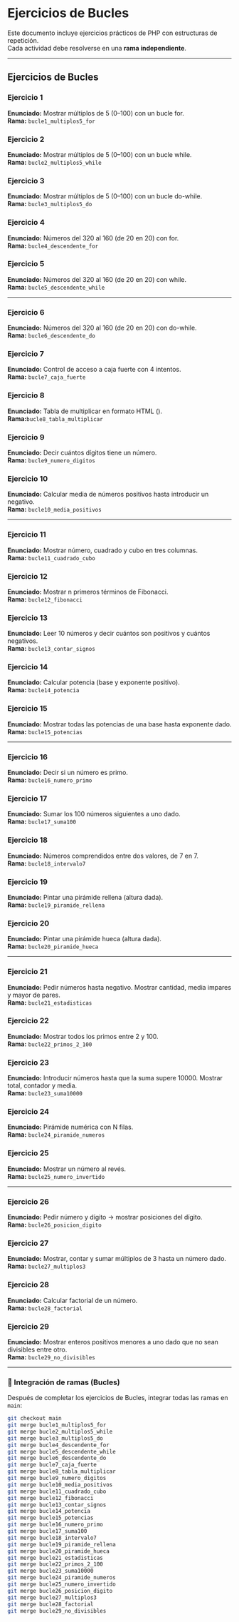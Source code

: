 # Ejercicios de Bucles

Este documento incluye ejercicios prácticos de PHP con estructuras de repetición.  
Cada actividad debe resolverse en una **rama independiente**.

---

## Ejercicios de Bucles

### Ejercicio 1
**Enunciado:** Mostrar múltiplos de 5 (0–100) con un bucle for.  
**Rama:** `bucle1_multiplos5_for`

### Ejercicio 2
**Enunciado:** Mostrar múltiplos de 5 (0–100) con un bucle while.  
**Rama:** `bucle2_multiplos5_while`

### Ejercicio 3
**Enunciado:** Mostrar múltiplos de 5 (0–100) con un bucle do-while.  
**Rama:** `bucle3_multiplos5_do`

### Ejercicio 4
**Enunciado:** Números del 320 al 160 (de 20 en 20) con for.  
**Rama:** `bucle4_descendente_for`

### Ejercicio 5
**Enunciado:** Números del 320 al 160 (de 20 en 20) con while.  
**Rama:** `bucle5_descendente_while`

---

### Ejercicio 6
**Enunciado:** Números del 320 al 160 (de 20 en 20) con do-while.  
**Rama:** `bucle6_descendente_do`

### Ejercicio 7
**Enunciado:** Control de acceso a caja fuerte con 4 intentos.  
**Rama:** `bucle7_caja_fuerte`

### Ejercicio 8
**Enunciado:** Tabla de multiplicar en formato HTML (<table>).  
**Rama:** `bucle8_tabla_multiplicar`

### Ejercicio 9
**Enunciado:** Decir cuántos dígitos tiene un número.  
**Rama:** `bucle9_numero_digitos`

### Ejercicio 10
**Enunciado:** Calcular media de números positivos hasta introducir un negativo.  
**Rama:** `bucle10_media_positivos`

---

### Ejercicio 11
**Enunciado:** Mostrar número, cuadrado y cubo en tres columnas.  
**Rama:** `bucle11_cuadrado_cubo`

### Ejercicio 12
**Enunciado:** Mostrar n primeros términos de Fibonacci.  
**Rama:** `bucle12_fibonacci`

### Ejercicio 13
**Enunciado:** Leer 10 números y decir cuántos son positivos y cuántos negativos.  
**Rama:** `bucle13_contar_signos`

### Ejercicio 14
**Enunciado:** Calcular potencia (base y exponente positivo).  
**Rama:** `bucle14_potencia`

### Ejercicio 15
**Enunciado:** Mostrar todas las potencias de una base hasta exponente dado.  
**Rama:** `bucle15_potencias`

---

### Ejercicio 16
**Enunciado:** Decir si un número es primo.  
**Rama:** `bucle16_numero_primo`

### Ejercicio 17
**Enunciado:** Sumar los 100 números siguientes a uno dado.  
**Rama:** `bucle17_suma100`

### Ejercicio 18
**Enunciado:** Números comprendidos entre dos valores, de 7 en 7.  
**Rama:** `bucle18_intervalo7`

### Ejercicio 19
**Enunciado:** Pintar una pirámide rellena (altura dada).  
**Rama:** `bucle19_piramide_rellena`

### Ejercicio 20
**Enunciado:** Pintar una pirámide hueca (altura dada).  
**Rama:** `bucle20_piramide_hueca`

---

### Ejercicio 21
**Enunciado:** Pedir números hasta negativo. Mostrar cantidad, media impares y mayor de pares.  
**Rama:** `bucle21_estadisticas`

### Ejercicio 22
**Enunciado:** Mostrar todos los primos entre 2 y 100.  
**Rama:** `bucle22_primos_2_100`

### Ejercicio 23
**Enunciado:** Introducir números hasta que la suma supere 10000. Mostrar total, contador y media.  
**Rama:** `bucle23_suma10000`

### Ejercicio 24
**Enunciado:** Pirámide numérica con N filas.  
**Rama:** `bucle24_piramide_numeros`

### Ejercicio 25
**Enunciado:** Mostrar un número al revés.  
**Rama:** `bucle25_numero_invertido`

---

### Ejercicio 26
**Enunciado:** Pedir número y dígito → mostrar posiciones del dígito.  
**Rama:** `bucle26_posicion_digito`

### Ejercicio 27
**Enunciado:** Mostrar, contar y sumar múltiplos de 3 hasta un número dado.  
**Rama:** `bucle27_multiplos3`

### Ejercicio 28
**Enunciado:** Calcular factorial de un número.  
**Rama:** `bucle28_factorial`

### Ejercicio 29
**Enunciado:** Mostrar enteros positivos menores a uno dado que no sean divisibles entre otro.  
**Rama:** `bucle29_no_divisibles`

---

### 🔀 Integración de ramas (Bucles)
Después de completar los ejercicios de Bucles, integrar todas las ramas en `main`:  

```bash
git checkout main
git merge bucle1_multiplos5_for
git merge bucle2_multiplos5_while
git merge bucle3_multiplos5_do
git merge bucle4_descendente_for
git merge bucle5_descendente_while
git merge bucle6_descendente_do
git merge bucle7_caja_fuerte
git merge bucle8_tabla_multiplicar
git merge bucle9_numero_digitos
git merge bucle10_media_positivos
git merge bucle11_cuadrado_cubo
git merge bucle12_fibonacci
git merge bucle13_contar_signos
git merge bucle14_potencia
git merge bucle15_potencias
git merge bucle16_numero_primo
git merge bucle17_suma100
git merge bucle18_intervalo7
git merge bucle19_piramide_rellena
git merge bucle20_piramide_hueca
git merge bucle21_estadisticas
git merge bucle22_primos_2_100
git merge bucle23_suma10000
git merge bucle24_piramide_numeros
git merge bucle25_numero_invertido
git merge bucle26_posicion_digito
git merge bucle27_multiplos3
git merge bucle28_factorial
git merge bucle29_no_divisibles

